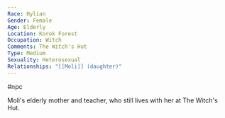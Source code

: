 ```yaml
---
Race: Hylian
Gender: Female
Age: Elderly
Location: Korok Forest
Occupation: Witch
Comments: The Witch's Hut
Type: Medium
Sexuality: Heterosexual
Relationships: "[[Moli]] (daughter)"
---
```

 #npc 

Moli's elderly mother and teacher, who still lives with her at The Witch's Hut.
